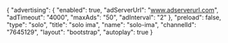 {
    "advertising": {
        "enabled": true,
        "adServerUrl": "www.adserverurl.com",
        "adTimeout": "4000",
        "maxAds": "50",
        "adInterval": "2"
    },
    "preload": false,
    "type": "solo",
    "title": "solo ima",
    "name": "solo-ima",
    "channelId": "7645129",
    "layout": "bootstrap",
    "autoplay": true
}